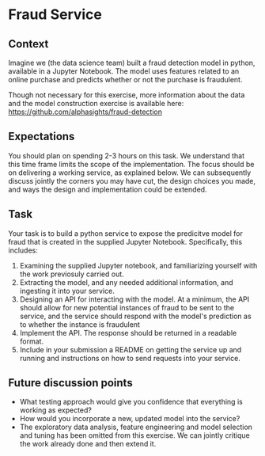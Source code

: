 # Fraud Service

## Context
Imagine we (the data science team) built a fraud detection model in python, available in a Jupyter Notebook. The model uses features related to an online purchase and predicts whether or not the purchase is fraudulent. 

Though not necessary for this exercise, more information about the data and the model construction exercise is available here: https://github.com/alphasights/fraud-detection 

## Expectations
You should plan on spending 2-3 hours on this task. We understand that this time frame limits the scope of the implementation. The focus should be on delivering a working service, as explained below. We can subsequently discuss jointly the corners you may have cut, the design choices you made, and ways the design and implementation could be extended. 

## Task 
Your task is to build a python service to expose the predicitve model for fraud that is created in the supplied Jupyter Notebook. Specifically, this includes:

1. Examining the supplied Jupyter notebook, and familiarizing yourself with the work previosuly carried out.
2. Extracting the model, and any needed additional information, and ingesting it into your service. 
3. Designing an API for interacting with the model. At a minimum, the API should allow for new potential instances of fraud to be sent to the service, and the service should respond with the model's prediction as to whether the instance is fraudulent
4. Implement the API. The response should be returned in a readable format. 
5. Include in your submission a README on getting the service up and running and instructions on how to send requests into your service.

## Future discussion points
- What testing approach would give you confidence that everything is working as expected?
- How would you incorporate a new, updated model into the service?
- The exploratory data analysis, feature engineering and model selection and tuning has been omitted from this exercise. We can jointly critique the work already done and then extend it.
